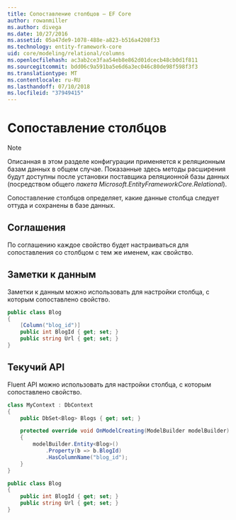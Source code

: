 ```yaml
---
title: Сопоставление столбцов — EF Core
author: rowanmiller
ms.author: divega
ms.date: 10/27/2016
ms.assetid: 05a47de9-1078-488e-a823-b516a4208f33
ms.technology: entity-framework-core
uid: core/modeling/relational/columns
ms.openlocfilehash: ac3ab2ce3faa54eb8e862d01dcecb48cb0d1f811
ms.sourcegitcommit: bdd06c9a591ba5e6d6a3ec046c80de98f598f3f3
ms.translationtype: MT
ms.contentlocale: ru-RU
ms.lasthandoff: 07/10/2018
ms.locfileid: "37949415"
---
```

# <a name="column-mapping"></a>Сопоставление столбцов

> [!NOTE]  
> Описанная в этом разделе конфигурации применяется к реляционным базам данных в общем случае. Показанные здесь методы расширения будут доступны после установки поставщика реляционной базы данных (посредством общего *пакета Microsoft.EntityFrameworkCore.Relational*).

Сопоставление столбцов определяет, какие данные столбца следует оттуда и сохранены в базе данных.

## <a name="conventions"></a>Соглашения

По соглашению каждое свойство будет настраиваться для сопоставления со столбцом с тем же именем, как свойство.

## <a name="data-annotations"></a>Заметки к данным

Заметки к данным можно использовать для настройки столбца, с которым сопоставлено свойство.

<!-- [!code-csharp[Main](samples/core/relational/Modeling/DataAnnotations/Samples/Relational/Column.cs?highlight=3)] -->
``` csharp
public class Blog
{
    [Column("blog_id")]
    public int BlogId { get; set; }
    public string Url { get; set; }
}
```

## <a name="fluent-api"></a>Текучий API

Fluent API можно использовать для настройки столбца, с которым сопоставлено свойство.

<!-- [!code-csharp[Main](samples/core/relational/Modeling/FluentAPI/Samples/Relational/Column.cs?highlight=7,8,9)] -->
``` csharp
class MyContext : DbContext
{
    public DbSet<Blog> Blogs { get; set; }

    protected override void OnModelCreating(ModelBuilder modelBuilder)
    {
        modelBuilder.Entity<Blog>()
            .Property(b => b.BlogId)
            .HasColumnName("blog_id");
    }
}

public class Blog
{
    public int BlogId { get; set; }
    public string Url { get; set; }
}
```
